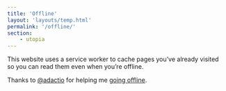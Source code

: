 ```yaml
---
title: 'Offline'
layout: 'layouts/temp.html'
permalink: '/offline/'
section:
    - utopia
---
```



<p>This website uses a service worker to cache pages you’ve already visited so you can read them even when you’re offline.</p>

<ul id="history">

</ul>

<p>Thanks to <a href="https://adactio.com" target="_blank">@adactio</a> for helping me <a href="https://abookapart.com/products/going-offline" target="_blank">going offline</a>.</p>

<script>
caches.open('files')
.then( pageCache => {
  pageCache.keys()
  .then( keys => {
    let markup = '';
    keys.forEach( request => {
      let url = new URL(request.url);
      if (! (/assets/i.test(url))) {
        markup += `<li><a href="${url}">${url}</a></li>`;
      }
    })
    document.getElementById('history').innerHTML = markup;
  });
});
</script>
